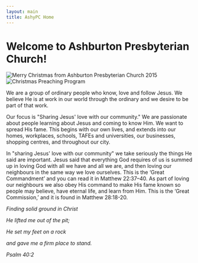 ```yaml
---
layout: main
title: AshyPC Home
---
```


# Welcome to Ashburton Presbyterian Church!

<img src="https://www.dropbox.com/s/o227h4m1bpysoif/2015_Christmas_flyer_360.png?raw=1" style="align:center" alt="Merry Christmas from Ashburton Presbyterian Church 2015" />

<img src="https://www.dropbox.com/s/5jd7tpshgdbrxbg/2015_Christmas_flyer_reverse_360.jpg?raw=1" style="align:center" alt="Christmas Preaching Program" />


We are a group of ordinary people who know, love and follow Jesus. We believe He is at work in our world through the ordinary and we desire to be part of that work.

Our focus is "Sharing Jesus' love with our community." We are passionate about people learning about Jesus and coming to know Him. We want to spread His fame. This begins with our own lives, and extends into our homes, workplaces, schools, TAFEs and universities, our businesses, shopping centres, and throughout our city.

In "sharing Jesus' love with our community" we take seriously the things He said are important. Jesus said that everything God requires of us is summed up in loving God with all we have and all we are, and then loving our neighbours in the same way we love ourselves. This is the ‘Great Commandment’ and you can read it in Matthew 22:37–40. As part of loving our neighbours we also obey His command to make His fame known so people may believe, have eternal life, and learn from Him. This is the ‘Great Commission,’ and it is found in Matthew 28:18-20.

_Finding solid ground in Christ_

_He lifted me out of the pit;_

_He set my feet on a rock_

_and gave me a firm place to stand._

_Psalm 40:2_

